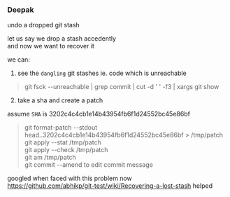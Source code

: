 ### Deepak

undo a dropped git stash   

let us say we drop a stash accedently  
and now we want to recover it  

we can:  

1. see the `dangling` git stashes ie. code which is unreachable  
> git fsck --unreachable | grep commit | cut -d ' ' -f3  | xargs git show  

2. take a sha and create a patch   

assume `SHA` is 3202c4c4cb1e14b43954fb6f1d24552bc45e86bf  

  > git format-patch --stdout head..3202c4c4cb1e14b43954fb6f1d24552bc45e86bf > /tmp/patch  
  > git apply --stat /tmp/patch  
  > git apply --check /tmp/patch  
  > git am /tmp/patch  
  > git commit --amend to edit commit message  
  
googled when faced with this problem now  
https://github.com/abhikp/git-test/wiki/Recovering-a-lost-stash  helped  
